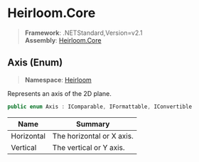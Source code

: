 # Heirloom.Core

> **Framework**: .NETStandard,Version=v2.1  
> **Assembly**: [Heirloom.Core][0]

## Axis (Enum)

> **Namespace**: [Heirloom][0]

Represents an axis of the 2D plane.

```cs
public enum Axis : IComparable, IFormattable, IConvertible
```

| Name       | Summary                   |
|------------|---------------------------|
| Horizontal | The horizontal or X axis. |
| Vertical   | The vertical or Y axis.   |

[0]: ../../Heirloom.Core.md
